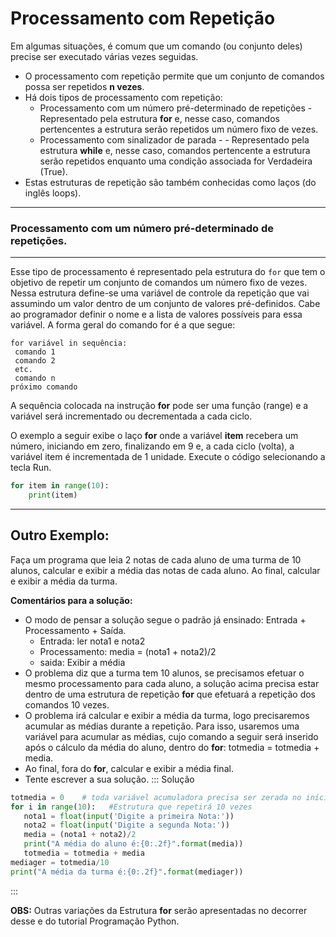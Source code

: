 # Processamento com Repetição
Em algumas situações, é comum que um comando (ou conjunto deles) precise ser executado várias vezes seguidas.
+ O processamento com repetição permite que um conjunto de comandos possa ser repetidos **n vezes**.
+ Há dois tipos de processamento com repetição: 
    + Processamento com um número pré-determinado de repetições - Representado pela estrutura **for** e, nesse caso, comandos pertencentes a estrutura serão repetidos um número fixo de vezes.
    + Processamento com sinalizador de parada - - Representado pela estrutura **while** e, nesse caso, comandos pertencente a estrutura serão repetidos enquanto uma condição associada for Verdadeira (True). 
+ Estas estruturas de repetição são também conhecidas como laços (do inglês loops).

---
### Processamento com um número pré-determinado de repetições.
---
Esse tipo de processamento é representado pela estrutura do ```for``` que tem o objetivo de repetir um conjunto de comandos um número fixo de vezes. 
Nessa estrutura define-se uma variável de controle da repetição que vai assumindo um valor dentro de um conjunto de valores pré-definidos. Cabe ao programador definir o nome e a lista de valores possíveis para essa variável. A forma geral do comando for é a que segue:
```
for variável in sequência:
 comando 1
 comando 2
 etc.
 comando n
próximo comando
```
A sequência colocada na instrução **for** pode ser uma função (range) e a variável será incrementado ou decrementada a cada ciclo.

O exemplo a seguir exibe o laço **for** onde a variável **item** recebera um número, iniciando em zero, finalizando em 9 e, a cada ciclo (volta), a variável item é incrementada de 1 unidade. Execute o código selecionando a tecla Run.
``` python runnable
for item in range(10):
    print(item)
```
---
Outro Exemplo:
---
Faça um programa que leia 2 notas de cada aluno de uma turma de 10 alunos, calcular e exibir a média das notas de cada aluno. Ao final, calcular e exibir a média da turma.
<p></p>

<b>Comentários para a solução:</b> 

+ O modo de pensar a solução segue o padrão já ensinado: Entrada + Processamento + Saída.
   + Entrada: ler nota1 e nota2
   + Processamento: media = (nota1 + nota2)/2
   + saida: Exibir a média
+ O problema diz que a turma tem 10 alunos, se precisamos efetuar o mesmo processamento para cada aluno, a solução acima precisa estar dentro de uma estrutura de repetição **for** que efetuará a repetição dos comandos 10 vezes.
+ O problema irá calcular e exibir a média da turma, logo precisaremos acumular as médias durante a repetição. Para isso, usaremos uma variável para acumular as médias, cujo comando a seguir será inserido após o cálculo da média do aluno, dentro do **for**: totmedia = totmedia + media.
+ Ao final, fora do **for**, calcular e exibir a média final.
+ Tente escrever a sua solução.
::: Solução
``` python
totmedia = 0    # toda variável acumuladora precisa ser zerada no início do programa
for i in range(10):   #Estrutura que repetirá 10 vezes
   nota1 = float(input('Digite a primeira Nota:'))
   nota2 = float(input('Digite a segunda Nota:'))
   media = (nota1 + nota2)/2
   print("A média do aluno é:{0:.2f}".format(media))
   totmedia = totmedia + media
mediager = totmedia/10
print("A média da turma é:{0:.2f}".format(mediager))
```
:::

**OBS:** Outras variações da Estrutura **for** serão apresentadas no decorrer desse e do tutorial Programação Python.
